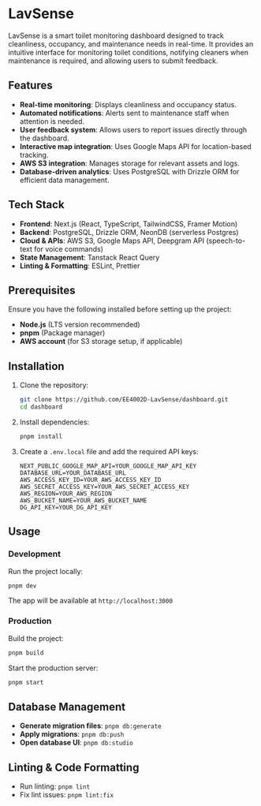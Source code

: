 # LavSense

LavSense is a smart toilet monitoring dashboard designed to track cleanliness, occupancy, and maintenance needs in real-time. It provides an intuitive interface for monitoring toilet conditions, notifying cleaners when maintenance is required, and allowing users to submit feedback.

## Features

- **Real-time monitoring**: Displays cleanliness and occupancy status.
- **Automated notifications**: Alerts sent to maintenance staff when attention is needed.
- **User feedback system**: Allows users to report issues directly through the dashboard.
- **Interactive map integration**: Uses Google Maps API for location-based tracking.
- **AWS S3 integration**: Manages storage for relevant assets and logs.
- **Database-driven analytics**: Uses PostgreSQL with Drizzle ORM for efficient data management.

## Tech Stack

- **Frontend**: Next.js (React, TypeScript, TailwindCSS, Framer Motion)
- **Backend**: PostgreSQL, Drizzle ORM, NeonDB (serverless Postgres)
- **Cloud & APIs**: AWS S3, Google Maps API, Deepgram API (speech-to-text for voice commands)
- **State Management**: Tanstack React Query
- **Linting & Formatting**: ESLint, Prettier

## Prerequisites

Ensure you have the following installed before setting up the project:

- **Node.js** (LTS version recommended)
- **pnpm** (Package manager)
- **AWS account** (for S3 storage setup, if applicable)

## Installation

1. Clone the repository:

   ```sh
   git clone https://github.com/EE4002D-LavSense/dashboard.git
   cd dashboard
   ```

2. Install dependencies:

   ```sh
   pnpm install
   ```

3. Create a `.env.local` file and add the required API keys:

   ```env
   NEXT_PUBLIC_GOOGLE_MAP_API=YOUR_GOOGLE_MAP_API_KEY
   DATABASE_URL=YOUR_DATABASE_URL
   AWS_ACCESS_KEY_ID=YOUR_AWS_ACCESS_KEY_ID
   AWS_SECRET_ACCESS_KEY=YOUR_AWS_SECRET_ACCESS_KEY
   AWS_REGION=YOUR_AWS_REGION
   AWS_BUCKET_NAME=YOUR_AWS_BUCKET_NAME
   DG_API_KEY=YOUR_DG_API_KEY
   ```

## Usage

### Development

Run the project locally:

```sh
pnpm dev
```

The app will be available at `http://localhost:3000`

### Production

Build the project:

```sh
pnpm build
```

Start the production server:

```sh
pnpm start
```

## Database Management

- **Generate migration files**: `pnpm db:generate`
- **Apply migrations**: `pnpm db:push`
- **Open database UI**: `pnpm db:studio`

## Linting & Code Formatting

- Run linting: `pnpm lint`
- Fix lint issues: `pnpm lint:fix`

